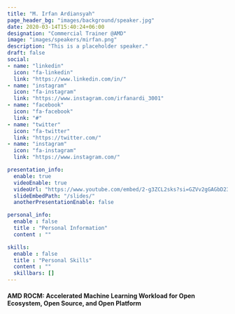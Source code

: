 ```yaml
---
title: "M. Irfan Ardiansyah"
page_header_bg: "images/background/speaker.jpg"
date: 2020-03-14T15:40:24+06:00
designation: "Commercial Trainer @AMD"
image: "images/speakers/mirfan.png"
description: "This is a placeholder speaker."
draft: false
social:
- name: "linkedin"
  icon: "fa-linkedin"
  link: "https://www.linkedin.com/in/"
- name: "instagram"
  icon: "fa-instagram"
  link: "https://www.instagram.com/irfanardi_3001"
- name: "facebook"
  icon: "fa-facebook"
  link: "#"
- name: "twitter"
  icon: "fa-twitter"
  link: "https://twitter.com/"
- name: "instagram"
  icon: "fa-instagram"
  link: "https://www.instagram.com/"

presentation_info:
  enable: true
  videoEnable: true
  videoUrl: "https://www.youtube.com/embed/2-g3ZCL2sks?si=GZVv2gGAGbD23mRf"
  slideEmbedPath: "/slides/" 
  anotherPresentationEnable: false

personal_info:
  enable : false
  title : "Personal Information"
  content : ""

skills:
  enable : false
  title : "Personal Skills"
  content : ""
  skillbars: []
---
```


#### AMD ROCM: Accelerated Machine Learning Workload for Open Ecosystem, Open Source, and Open Platform
